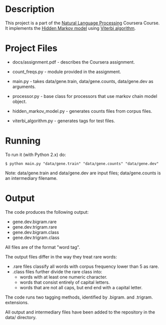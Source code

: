 Description
===========

This project is a part of the [Natural Language Processing](https://www.coursera.org/course/nlangp)
Coursera Course.  It implements the [Hidden Markov model](http://en.wikipedia.org/wiki/Hidden_Markov_model)
using [Viterbi algorithm](http://en.wikipedia.org/wiki/Viterbi_algorithm).

Project Files
=============

* docs/assignment.pdf - describes the Coursera assignment.
* count_freqs.py - module provided in the assignment.

* main.py - takes data/gene.train, data/gene.counts, data/gene.dev as arguments.
* processor.py - base class for processors that use markov chain model object.
* hidden_markov_model.py - generates counts files from corpus files.
* viterbi_algorithm.py - generates tags for test files.

Running
=======

To run it (with Python 2.x) do:

    $ python main.py "data/gene.train" "data/gene.counts" "data/gene.dev"

Note: data/gene.train and data/gene.dev are input files; data/gene.counts is an
intermediary filename.

Output
======

The code produces the following output:

* gene.dev.bigram.rare
* gene.dev.trigram.rare
* gene.dev.bigram.class
* gene.dev.trigram.class

All files are of the format "word tag".

The output files differ in the way they treat rare words:
* .rare files classify all words with corpus frequency lower than 5 as rare.
* .class files further divide the rare class into:
  * words with at least one numeric character.
  * words that consist entirely of capital letters.
  * words that are not all caps, but end end with a capital letter.

The code runs two tagging methods, identified by .bigram. and .trigram.
extensions.

All output and intermediary files have been added to the repository in the
data/ directory.